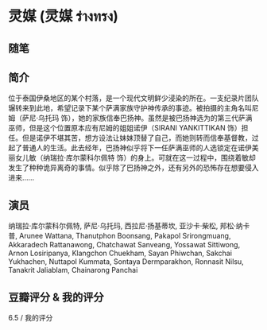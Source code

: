 # 灵媒 (灵媒 ร่างทรง)

## 随笔

## 简介

位于泰国伊桑地区的某个村落，是一个现代文明鲜少浸染的所在。一支纪录片团队辗转来到此地，希望记录下某个萨满家族守护神传承的事迹。被拍摄的主角名叫尼姆（萨尼·乌托玛 饰），她的家族信奉巴扬神。虽然是被巴扬神选为的第三代萨满巫师，但是这个位置原本应有尼姆的姐姐诺伊（SIRANI YANKITTIKAN 饰）担任。但是诺伊不堪其苦，想方设法让妹妹顶替了自己，而她则转而信奉基督教，过起了普通人的生活。此去经年，巴扬神似乎将下一任萨满巫师的人选锁定在诺伊美丽女儿敏（纳瑞拉·库尔蒙科尔佩特 饰）的身上。可就在这一过程中，围绕着敏却发生了种种诡异离奇的事情。似乎除了巴扬神之外，还有另外的恐怖存在想要侵入进来……

## 演员

纳瑞拉·库尔蒙科尔佩特, 萨尼·乌托玛, 西拉尼·扬基蒂坎, 亚沙卡·柴松, 邦松·纳卡普, Arunee Wattana, Thanutphon Boonsang, Pakapol Srirongmuang, Akkaradech Rattanawong, Chatchawat Sanveang, Yossawat Sittiwong, Arnon Losiripanya, Klangchon Chuekham, Sayan Phiwchan, Sakchai Yukhachen, Nuttapol Kummata, Sontaya Dermparakhon, Ronnasit Nilsu, Tanakrit Jaliablam, Chainarong Panchai

## 豆瓣评分 & 我的评分

6.5 / 我的评分
